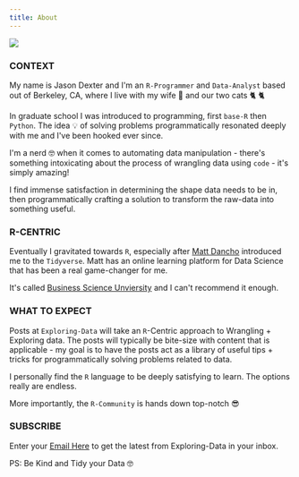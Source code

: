 ```yaml
---
title: About
---
```


![](/./about_files/fishing.png)


### CONTEXT


My name is Jason Dexter and I'm an `R-Programmer` and `Data-Analyst` based out of Berkeley, CA, where I live with my wife 💃 and our two cats 🐈 🐈

In graduate school I was introduced to programming, first `base-R` then `Python`. The idea 💡 of solving problems programmatically resonated deeply with me and I've been hooked ever since.

I'm a nerd 🤓 when it comes to automating data manipulation - there's something intoxicating about the process of wrangling data using `code` - it's simply amazing! 

I find immense satisfaction in determining the shape data needs to be in, then programmatically crafting a solution to transform the raw-data into something useful.


### R-CENTRIC

Eventually I gravitated towards `R`, especially after [Matt Dancho](https://www.linkedin.com/in/mattdancho/) introduced me to the `Tidyverse`. Matt has an online learning platform for Data Science that has been a real game-changer for me.

It's called [Business Science Unviersity](https://www.business-science.io/?affcode=173166_vnvxtqbd) and I can't recommend it enough.  


### WHAT TO EXPECT

Posts at `Exploring-Data` will take an `R`-Centric approach to Wrangling + Exploring data. The posts will typically be bite-size with content that is applicable - my goal is to have the posts act as a library of useful tips + tricks for programmatically solving problems related to data.

I personally find the `R` language to be deeply satisfying to learn. The options really are endless.

More importantly, the `R-Community` is hands down top-notch 😎

### SUBSCRIBE

Enter your [Email Here](https://tinyletter.com/dexters-analytics) to get the latest from Exploring-Data in your inbox.
   
PS: Be Kind and Tidy your Data 🤓